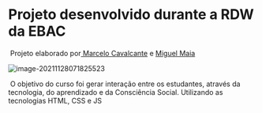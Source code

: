 # Projeto desenvolvido durante a RDW da EBAC

​	Projeto elaborado por[ Marcelo Cavalcante](https://github.com/cavalcantemmarcelo) e [Miguel Maia](https://github.com/mja-maia)

![image-20211128071825523](C:\Users\taisa\AppData\Roaming\Typora\typora-user-images\image-20211128071825523.png)



​	O objetivo do curso foi gerar interação entre os estudantes, através da tecnologia, do aprendizado e da Consciência Social. Utilizando as tecnologias HTML, CSS e JS